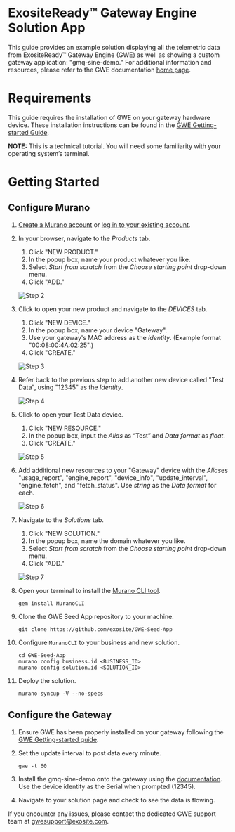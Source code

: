 # ExositeReady™ Gateway Engine Solution App

This guide provides an example solution displaying all the telemetric data from ExositeReady™ Gateway Engine (GWE) as well as showing a custom gateway application: "gmq-sine-demo." For additional information and resources, please refer to the GWE documentation [home page](http://docs.exosite.com/development/exositeready/gwe/).

# Requirements

This guide requires the installation of GWE on your gateway hardware device. These installation instructions can be found in the [GWE Getting-started Guide](http://docs.exosite.com/development/exositeready/gwe/getting_started/).

**NOTE:** This is a technical tutorial. You will need some familiarity with your operating system’s terminal.

# Getting Started

## Configure Murano

1. [Create a Murano account](https://exosite.com/signup/) or [log in to your existing account](https://www.exosite.io/).

2. In your browser, navigate to the *Products* tab. 

	1. Click "NEW PRODUCT." 
	2. In the popup box, name your product whatever you like. 
	3. Select *Start from scratch* from the *Choose starting point* drop-down menu. 
	4. Click "ADD."

	![Step 2](assets/step_2.png)

3. Click to open your new product and navigate to the *DEVICES* tab.

	1. Click "NEW DEVICE." 
	2. In the popup box, name your device "Gateway". 
	3. Use your gateway's MAC address as the *Identity*. (Example format "00:08:00:4A:02:25".)
	4. Click "CREATE."

	![Step 3](assets/step_3.png)

4. Refer back to the previous step to add another new device called "Test Data", using "12345" as the *Identity*.

	![Step 4](assets/step_4.png)

5. Click to open your Test Data device. 
	1. Click "NEW RESOURCE." 
	2. In the popup box, input the *Alias* as “Test” and *Data format* as *float*. 
	3. Click "CREATE."

	![Step 5](assets/step_5.png)

6. Add additional new resources to your "Gateway" device with the *Alias*es "usage_report", "engine_report", "device_info", "update_interval", "engine_fetch", and "fetch_status". Use *string* as the *Data format* for each.

	![Step 6](assets/step_6.png)

7. Navigate to the *Solutions* tab.
	1. Click "NEW SOLUTION." 
	2. In the popup box, name the domain whatever you like.
	3. Select *Start from scratch* from the *Choose starting point* drop-down menu.  
	4. Click "ADD."

	![Step 7](assets/step_7.png)

8. Open your terminal to install the [Murano CLI tool](https://github.com/exosite/MuranoCLI).

	```
	gem install MuranoCLI
	```

9. Clone the GWE Seed App repository to your machine.

	```
	git clone https://github.com/exosite/GWE-Seed-App
	```

10. Configure `MuranoCLI` to your business and new solution. 

	```
	cd GWE-Seed-App
	murano config business.id <BUSINESS_ID>
	murano config solution.id <SOLUTION_ID>
	```

11. Deploy the solution.

	```
	murano syncup -V --no-specs
	```

## Configure the Gateway 

1. Ensure GWE has been properly installed on your gateway following the [GWE Getting-started guide](http://docs.exosite.com/development/exositeready/gwe/getting_started/).

2. Set the update interval to post data every minute.

	```
	gwe -t 60
	```

3. Install the gmq-sine-demo onto the gateway using the [documentation](https://github.com/exosite/gmq-sine-demo). Use the device identity as the Serial when prompted (12345).

4. Navigate to your solution page and check to see the data is flowing.

If you encounter any issues, please contact the dedicated GWE support team at [gwesupport@exosite.com](mailto:gwesupport@exosite.com).
